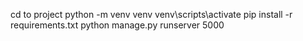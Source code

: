 cd to project
python -m venv venv
venv\scripts\activate
pip install -r requirements.txt
python manage.py runserver 5000
